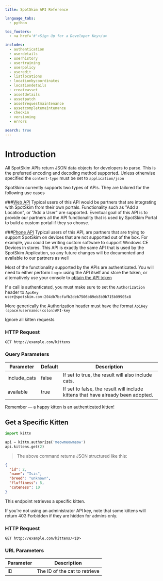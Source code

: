 ```yaml
---
title: SpotSkim API Reference

language_tabs:
  - python

toc_footers:
  - <a href='#'>Sign Up for a Developer Key</a>

includes:
  - authentication
  - userdetails
  - userhistory
  - usertraining
  - userpolicy
  - useredit
  - listlocations
  - locationbycoordinates
  - locationdetails
  - createasset
  - assetdetails
  - assetpatch
  - assetrequestmaintenance
  - assetcompletemaintenance
  - checkin
  - versioning
  - errors

search: true
---
```

# Introduction
All SpotSkim APIs return JSON data objects for developers to parse. This is the preferred encoding and decoding method supported. Unless otherwise specified the `content-type` must be set to `application/json`

SpotSkim currently supports two types of APIs. They are tailored for the following use cases

###[Web API](#web-api)
Typical users of this API would be partners that are integrating with SpotSkim from their own portals. Functionality such as "Add a Location", or "Add a User" are supported. Eventual goal of this API is to provide our partners all the API functionality that is used by SpotSkim Portal to build a custom portal if they so choose.  

###[Phone API](#phone-api)
Typical users of this API, are partners that are trying to support SpotSkim on devices that are not supported out of the box. For example, you could be writing custom software to support Windows CE Devices in stores. 
This API is exactly the same API that is used by the SpotSkim Application, so any future changes will be documented and available to our partners as well

Most of the functionality supported by the APIs are authenticated. You will need to either perform `Login` using the API itself and store the token, or alternatively use your console to [obtain the API token](#obtaining-tokens)

If a call is authenticated, you must make sure to set the `Authorization` header to `ApiKey user@spotskim.com:204db7bcfafb2deb7506b89eb3b9b715b09905c8`

More generically the Authorization header must have the format 
`ApiKey (space)username:(colon)API-key`

<aside class="success">
  Ignore all kitten requests
</aside>

### HTTP Request

`GET http://example.com/kittens`

### Query Parameters

Parameter | Default | Description
--------- | ------- | -----------
include_cats | false | If set to true, the result will also include cats.
available | true | If set to false, the result will include kittens that have already been adopted.

<aside class="success">
Remember — a happy kitten is an authenticated kitten!
</aside>

## Get a Specific Kitten

```python
import kittn

api = kittn.authorize('meowmeowmeow')
api.kittens.get(2)
```

> The above command returns JSON structured like this:

```json
{
  "id": 2,
  "name": "Isis",
  "breed": "unknown",
  "fluffiness": 5,
  "cuteness": 10
}
```

This endpoint retrieves a specific kitten.

<aside class="warning">If you're not using an administrator API key, note that some kittens will return 403 Forbidden if they are hidden for admins only.</aside>

### HTTP Request

`GET http://example.com/kittens/<ID>`

### URL Parameters

Parameter | Description
--------- | -----------
ID | The ID of the cat to retrieve

